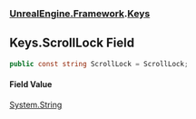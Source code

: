 ### [UnrealEngine.Framework](./UnrealEngine-Framework.md 'UnrealEngine.Framework').[Keys](./Keys.md 'UnrealEngine.Framework.Keys')
## Keys.ScrollLock Field
  
```csharp
public const string ScrollLock = ScrollLock;
```
#### Field Value
[System.String](https://docs.microsoft.com/en-us/dotnet/api/System.String 'System.String')  
